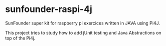 # sunfounder-raspi-4j
SunFounder super kit for raspberry pi exercices written in JAVA using Pi4J.

This project tries to study how to add jUnit testing and Java Abstractions on top of the Pi4j.

